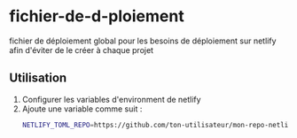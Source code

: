 # fichier-de-d-ploiement
fichier de déploiement global pour les besoins de déploiement sur netlify afin d'éviter de le créer à chaque projet

## Utilisation 
1. Configurer les variables d'environment de netlify
2. Ajoute une variable comme suit :
   ```bash
   NETLIFY_TOML_REPO=https://github.com/ton-utilisateur/mon-repo-netlify-toml
   ```

